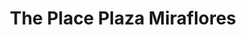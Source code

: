 ---
title: "The Place Plaza Miraflores"
url: /tegucigalpa/the-place-plaza-miraflores/
shop: general
---